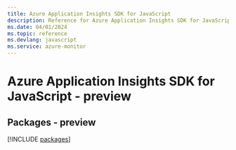```yaml
---
title: Azure Application Insights SDK for JavaScript
description: Reference for Azure Application Insights SDK for JavaScript
ms.date: 04/01/2024
ms.topic: reference
ms.devlang: javascript
ms.service: azure-monitor
---
```

# Azure Application Insights SDK for JavaScript - preview
## Packages - preview
[!INCLUDE [packages](application-insights-index.md)]